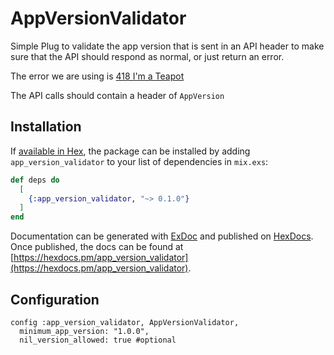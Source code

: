 # AppVersionValidator

Simple Plug to validate the app version that is sent in an API header to make
sure that the API should respond as normal, or just return an error.

The error we are using is [418 I'm a Teapot](https://httpstatuses.com/418)

The API calls should contain a header of `AppVersion`
## Installation

If [available in Hex](https://hex.pm/docs/publish), the package can be installed
by adding `app_version_validator` to your list of dependencies in `mix.exs`:

```elixir
def deps do
  [
    {:app_version_validator, "~> 0.1.0"}
  ]
end
```

Documentation can be generated with [ExDoc](https://github.com/elixir-lang/ex_doc)
and published on [HexDocs](https://hexdocs.pm). Once published, the docs can
be found at [https://hexdocs.pm/app_version_validator](https://hexdocs.pm/app_version_validator).

## Configuration
```
config :app_version_validator, AppVersionValidator,
  minimum_app_version: "1.0.0",
  nil_version_allowed: true #optional
```



